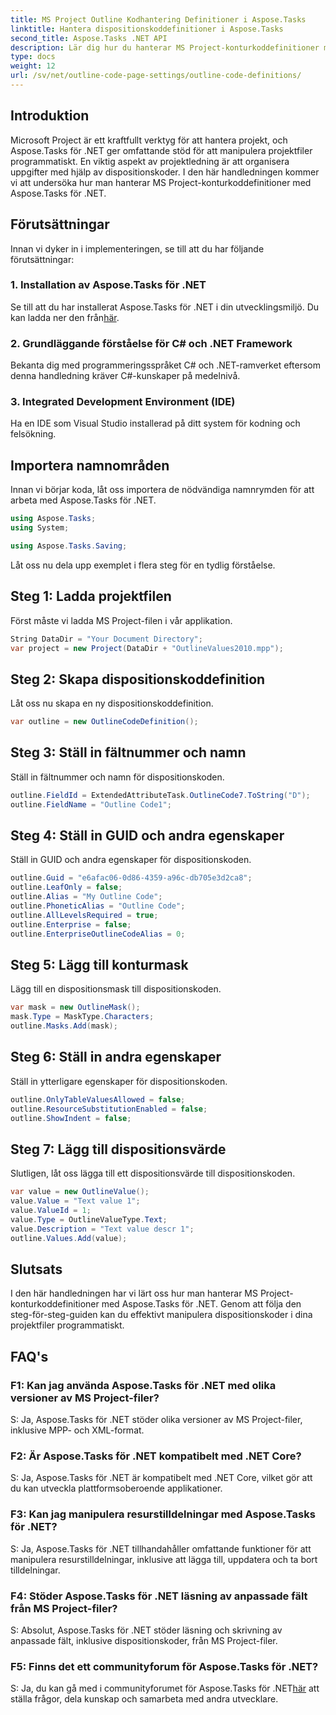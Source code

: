 ```yaml
---
title: MS Project Outline Kodhantering Definitioner i Aspose.Tasks
linktitle: Hantera dispositionskoddefinitioner i Aspose.Tasks
second_title: Aspose.Tasks .NET API
description: Lär dig hur du hanterar MS Project-konturkoddefinitioner med Aspose.Tasks för .NET, vilket ger dina projektledningsapplikationer kraft.
type: docs
weight: 12
url: /sv/net/outline-code-page-settings/outline-code-definitions/
---
```

## Introduktion
Microsoft Project är ett kraftfullt verktyg för att hantera projekt, och Aspose.Tasks för .NET ger omfattande stöd för att manipulera projektfiler programmatiskt. En viktig aspekt av projektledning är att organisera uppgifter med hjälp av dispositionskoder. I den här handledningen kommer vi att undersöka hur man hanterar MS Project-konturkoddefinitioner med Aspose.Tasks för .NET.
## Förutsättningar
Innan vi dyker in i implementeringen, se till att du har följande förutsättningar:
### 1. Installation av Aspose.Tasks för .NET
 Se till att du har installerat Aspose.Tasks för .NET i din utvecklingsmiljö. Du kan ladda ner den från[här](https://releases.aspose.com/tasks/net/).
### 2. Grundläggande förståelse för C# och .NET Framework
Bekanta dig med programmeringsspråket C# och .NET-ramverket eftersom denna handledning kräver C#-kunskaper på medelnivå.
### 3. Integrated Development Environment (IDE)
Ha en IDE som Visual Studio installerad på ditt system för kodning och felsökning.
## Importera namnområden
Innan vi börjar koda, låt oss importera de nödvändiga namnrymden för att arbeta med Aspose.Tasks för .NET.
```csharp
using Aspose.Tasks;
using System;

using Aspose.Tasks.Saving;
```
Låt oss nu dela upp exemplet i flera steg för en tydlig förståelse.
## Steg 1: Ladda projektfilen
Först måste vi ladda MS Project-filen i vår applikation.
```csharp
String DataDir = "Your Document Directory";
var project = new Project(DataDir + "OutlineValues2010.mpp");
```
## Steg 2: Skapa dispositionskoddefinition
Låt oss nu skapa en ny dispositionskoddefinition.
```csharp
var outline = new OutlineCodeDefinition();
```
## Steg 3: Ställ in fältnummer och namn
Ställ in fältnummer och namn för dispositionskoden.
```csharp
outline.FieldId = ExtendedAttributeTask.OutlineCode7.ToString("D");
outline.FieldName = "Outline Code1";
```
## Steg 4: Ställ in GUID och andra egenskaper
Ställ in GUID och andra egenskaper för dispositionskoden.
```csharp
outline.Guid = "e6afac06-0d86-4359-a96c-db705e3d2ca8";
outline.LeafOnly = false;
outline.Alias = "My Outline Code";
outline.PhoneticAlias = "Outline Code";
outline.AllLevelsRequired = true;
outline.Enterprise = false;
outline.EnterpriseOutlineCodeAlias = 0;
```
## Steg 5: Lägg till konturmask
Lägg till en dispositionsmask till dispositionskoden.
```csharp
var mask = new OutlineMask();
mask.Type = MaskType.Characters;
outline.Masks.Add(mask);
```
## Steg 6: Ställ in andra egenskaper
Ställ in ytterligare egenskaper för dispositionskoden.
```csharp
outline.OnlyTableValuesAllowed = false;
outline.ResourceSubstitutionEnabled = false;
outline.ShowIndent = false;
```
## Steg 7: Lägg till dispositionsvärde
Slutligen, låt oss lägga till ett dispositionsvärde till dispositionskoden.
```csharp
var value = new OutlineValue();
value.Value = "Text value 1";
value.ValueId = 1;
value.Type = OutlineValueType.Text;
value.Description = "Text value descr 1";
outline.Values.Add(value);
```
## Slutsats
I den här handledningen har vi lärt oss hur man hanterar MS Project-konturkoddefinitioner med Aspose.Tasks för .NET. Genom att följa den steg-för-steg-guiden kan du effektivt manipulera dispositionskoder i dina projektfiler programmatiskt.
## FAQ's
### F1: Kan jag använda Aspose.Tasks för .NET med olika versioner av MS Project-filer?
S: Ja, Aspose.Tasks för .NET stöder olika versioner av MS Project-filer, inklusive MPP- och XML-format.
### F2: Är Aspose.Tasks för .NET kompatibelt med .NET Core?
S: Ja, Aspose.Tasks för .NET är kompatibelt med .NET Core, vilket gör att du kan utveckla plattformsoberoende applikationer.
### F3: Kan jag manipulera resurstilldelningar med Aspose.Tasks för .NET?
S: Ja, Aspose.Tasks för .NET tillhandahåller omfattande funktioner för att manipulera resurstilldelningar, inklusive att lägga till, uppdatera och ta bort tilldelningar.
### F4: Stöder Aspose.Tasks för .NET läsning av anpassade fält från MS Project-filer?
S: Absolut, Aspose.Tasks för .NET stöder läsning och skrivning av anpassade fält, inklusive dispositionskoder, från MS Project-filer.
### F5: Finns det ett communityforum för Aspose.Tasks för .NET?
 S: Ja, du kan gå med i communityforumet för Aspose.Tasks för .NET[här](https://forum.aspose.com/c/tasks/15) att ställa frågor, dela kunskap och samarbeta med andra utvecklare.
